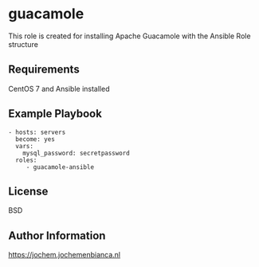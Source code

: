 guacamole
=========

This role is created for installing Apache Guacamole with the Ansible Role structure

Requirements
------------

CentOS 7 and Ansible installed

Example Playbook
----------------

    - hosts: servers
      become: yes
      vars:
        mysql_password: secretpassword
      roles:
         - guacamole-ansible

License
-------

BSD

Author Information
------------------

https://jochem.jochemenbianca.nl
